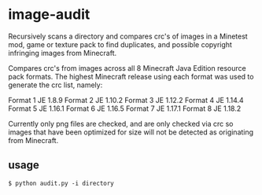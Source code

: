 # image-audit
Recursively scans a directory and compares crc's of images in a Minetest mod, 
game or texture pack to find duplicates, and possible copyright infringing 
images from Minecraft.

Compares crc's from images across all 8 Minecraft Java Edition resource pack
formats. The highest Minecraft release using each format was used to generate 
the crc list, namely:

Format 1 JE 1.8.9
Format 2 JE	1.10.2
Format 3 JE 1.12.2
Format 4 JE 1.14.4
Format 5 JE	1.16.1
Format 6 JE 1.16.5
Format 7 JE 1.17.1
Format 8 JE 1.18.2

Currently only png files are checked, and are only checked via crc so images 
that have been optimized for size will not be detected as originating from 
Minecraft. 

## usage
`$ python audit.py -i directory`
